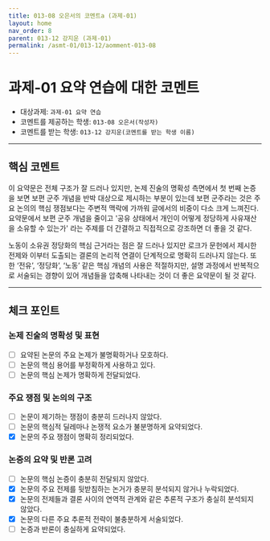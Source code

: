 ```yaml
---
title: 013-08 오은서의 코멘트a (과제-01) 
layout: home
nav_order: 8
parent: 013-12 강지운 (과제-01)
permalink: /asmt-01/013-12/aomment-013-08
---
```


# 과제-01 요약 연습에 대한 코멘트

- 대상과제: `과제-01 요약 연습`
- 코멘트를 제공하는 학생: `013-08 오은서(작성자)` 
- 코멘트를 받는 학생: `013-12 강지운(코멘트를 받는 학생 이름)` 

---

## 핵심 코멘트

이 요약문은 전체 구조가 잘 드러나 있지만, 논제 진술의 명확성 측면에서 첫 번째 논증을 보면 보편 군주 개념을 반박 대상으로 제시하는 부분이 있는데 보편 군주라는 것은 주요 논의의 핵심 쟁점보다는 주변적 맥락에 가까워 글에서의 비중이 다소 크게 느껴진다. 요약문에서 보편 군주 개념을 줄이고 '공유 상태에서 개인이 어떻게 정당하게 사유재산을 소유할 수 있는가' 라는 주제를 더 간결하고 직접적으로 강조하면 더 좋을 것 같다. 

노동이 소유권 정당화의 핵심 근거라는 점은 잘 드러나 있지만 로크가 문헌에서 제시한 전제와 이부터 도출되는 결론의 논리적 연결이 단계적으로 명확히 드러나지 않는다. 또한 ‘전유’, ‘정당화’, ‘노동’ 같은 핵심 개념의 사용은 적절하지만, 설명 과정에서 반복적으로 서술되는 경향이 있어 개념들을 압축해 나타내는 것이 더 좋은 요약문이 될 것 같다.

---

## 체크 포인트

### 논제 진술의 명확성 및 표현  
- [ ] 요약된 논문의 주요 논제가 불명확하거나 모호하다.  
- [ ] 논문의 핵심 용어를 부정확하게 사용하고 있다.  
- [ ] 논문의 핵심 논제가 명확하게 전달되었다.  

### 주요 쟁점 및 논의의 구조  
- [ ] 논문이 제기하는 쟁점이 충분히 드러나지 않았다.  
- [ ] 논문의 핵심적 딜레마나 논쟁적 요소가 불분명하게 요약되었다.  
- [x] 논문의 주요 쟁점이 명확히 정리되었다.  

### 논증의 요약 및 반론 고려  
- [ ] 논문의 핵심 논증이 충분히 전달되지 않았다.  
- [x] 논문의 주요 전제를 뒷받침하는 논거가 충분히 분석되지 않거나 누락되었다.  
- [x] 논문의 전제들과 결론 사이의 연역적 관계와 같은 추론적 구조가 충실히 분석되지 않았다.  
- [x] 논문의 다른 주요 추론적 전략이 불충분하게 서술되었다.
- [ ] 논증과 반론이 충실하게 요약되었다. 